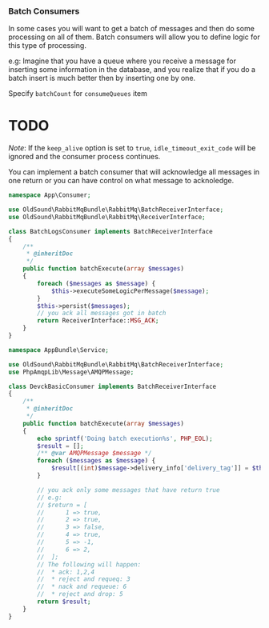 ### Batch Consumers ###

In some cases you will want to get a batch of messages and then do some processing on all of them. Batch consumers will allow you to define logic for this type of processing.

e.g: Imagine that you have a queue where you receive a message for inserting some information in the database, and you realize that if you do a batch insert is much better then by inserting one by one.

Specify `batchCount` for `consumeQueues` item
# TODO

*Note*: If the `keep_alive` option is set to `true`, `idle_timeout_exit_code` will be ignored and the consumer process continues.

You can implement a batch consumer that will acknowledge all messages in one return or you can have control on what message to acknoledge.

```php
namespace App\Consumer;

use OldSound\RabbitMqBundle\RabbitMq\BatchReceiverInterface;
use OldSound\RabbitMqBundle\RabbitMq\ReceiverInterface;

class BatchLogsConsumer implements BatchReceiverInterface
{
    /**
     * @inheritDoc
     */
    public function batchExecute(array $messages)
    {
        foreach ($messages as $message) {
            $this->executeSomeLogicPerMessage($message);
        }
        $this->persist($messages);
        // you ack all messages got in batch
        return ReceiverInterface::MSG_ACK;
    }
}
```

```php
namespace AppBundle\Service;

use OldSound\RabbitMqBundle\RabbitMq\BatchReceiverInterface;
use PhpAmqpLib\Message\AMQPMessage;

class DevckBasicConsumer implements BatchReceiverInterface
{
    /**
     * @inheritDoc
     */
    public function batchExecute(array $messages)
    {
        echo sprintf('Doing batch execution%s', PHP_EOL);
        $result = [];
        /** @var AMQPMessage $message */
        foreach ($messages as $message) {
            $result[(int)$message->delivery_info['delivery_tag']] = $this->executeSomeLogicPerMessage($message);
        }

        // you ack only some messages that have return true
        // e.g:
        // $return = [
        //      1 => true,
        //      2 => true,
        //      3 => false,
        //      4 => true,
        //      5 => -1,
        //      6 => 2,
        //  ];
        // The following will happen:
        //  * ack: 1,2,4
        //  * reject and requeq: 3
        //  * nack and requeue: 6
        //  * reject and drop: 5
        return $result;
    }
}
```